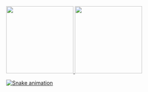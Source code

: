 <div>
<a href="https://github.com/thiagobragato">
<img height="180em" src="https://github-readme-stats.vercel.app/api/top-langs/?username=thiagobragato&layout=compact&langs_count=7&theme=dark"/>
<img height="180em" src="https://github-readme-stats.vercel.app/api?username=thiagobragato&show_icons=true&theme=dark&include_all_commits=true&count_private=true"/>
</div>

![Snake animation](https://github.com/thiagobragato/thiagobragato/blob/output/github-contribution-grid-snake.svg)
